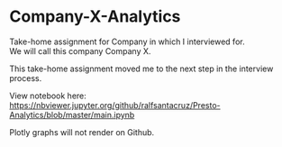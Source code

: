 # Company-X-Analytics
Take-home assignment for Company in which I interviewed for. <br>
We will call this company Company X.

This take-home assignment moved me to the next step in the interview process.


View notebook here: https://nbviewer.jupyter.org/github/ralfsantacruz/Presto-Analytics/blob/master/main.ipynb


Plotly graphs will not render on Github.
